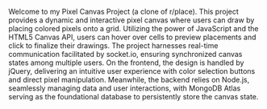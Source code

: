 Welcome to my Pixel Canvas Project (a clone of r/place). This project provides a dynamic and interactive pixel canvas where users can draw by placing colored pixels onto a grid. Utilizing the power of JavaScript and the HTML5 Canvas API, users can hover over cells to preview placements and click to finalize their drawings. The project harnesses real-time communication facilitated by socket.io, ensuring synchronized canvas states among multiple users. On the frontend, the design is handled by jQuery, delivering an intuitive user experience with color selection buttons and direct pixel manipulation. Meanwhile, the backend relies on Node.js, seamlessly managing data and user interactions, with MongoDB Atlas serving as the foundational database to persistently store the canvas state.
